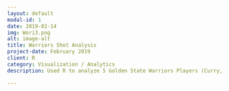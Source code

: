 ```yaml
---
layout: default
modal-id: 1
date: 2019-02-14
img: Wori3.png
alt: image-alt
title: Warriors Shot Analysis 
project-date: February 2019
client: R
category: Visualization / Analytics
description: Used R to analyze 5 Golden State Warriors Players (Curry, Thompson, Durant, Green, Iguodala) during 2016-2017 NBA  season, data scraped from public NBA dataset. Made shot charts visualizations and drafted report. <a href="https://github.com/ddelcarpio/GSW_Shot_Analysis">Click here for Repo!</a>

---
```


